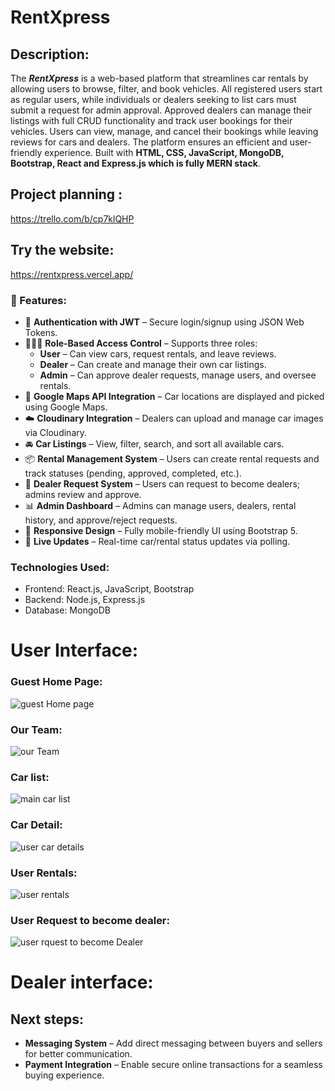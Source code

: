 # RentXpress

## Description: 
The ***RentXpress*** is a web-based platform that streamlines car rentals by allowing users to browse, filter, and book vehicles. All registered users start as regular users, while individuals or dealers seeking to list cars must submit a request for admin approval. Approved dealers can manage their listings with full CRUD functionality and track user bookings for their vehicles. Users can view, manage, and cancel their bookings while leaving reviews for cars and dealers. The platform ensures an efficient and user-friendly experience. Built with **HTML, CSS, JavaScript, MongoDB, Bootstrap, React and Express.js which is fully MERN stack**.

## Project planning :
https://trello.com/b/cp7klQHP

## Try the website:
https://rentxpress.vercel.app/

### 🚀 Features:

- 🔐 **Authentication with JWT** – Secure login/signup using JSON Web Tokens.
- 🧑‍🤝‍🧑 **Role-Based Access Control** – Supports three roles:  
  - **User** – Can view cars, request rentals, and leave reviews.  
  - **Dealer** – Can create and manage their own car listings.  
  - **Admin** – Can approve dealer requests, manage users, and oversee rentals.
- 📍 **Google Maps API Integration** – Car locations are displayed and picked using Google Maps.
- ☁️ **Cloudinary Integration** – Dealers can upload and manage car images via Cloudinary.
- 🚘 **Car Listings** – View, filter, search, and sort all available cars.
- 📦 **Rental Management System** – Users can create rental requests and track statuses (pending, approved, completed, etc.).
- 🎯 **Dealer Request System** – Users can request to become dealers; admins review and approve.
- 📊 **Admin Dashboard** – Admins can manage users, dealers, rental history, and approve/reject requests.
- 🌈 **Responsive Design** – Fully mobile-friendly UI using Bootstrap 5.
- 🔄 **Live Updates** – Real-time car/rental status updates via polling.
            
### Technologies Used:

* Frontend: React.js, JavaScript, Bootstrap
* Backend: Node.js, Express.js
* Database: MongoDB

# User Interface:

### Guest Home Page:
![guest Home page](https://github.com/user-attachments/assets/55217ceb-6df6-4f99-868b-402a3c976e6a)

### Our Team:
![our Team](https://github.com/user-attachments/assets/0cd6eec2-a55a-4575-87e9-4d5a8a077f70)

### Car list:
![main car list](https://github.com/user-attachments/assets/b8e27d8e-f434-415a-8582-08aa3440e1d0)

### Car Detail:
![user car details](https://github.com/user-attachments/assets/2ab6ac4a-ed3b-4940-8983-3c83d3208127)

### User Rentals:
![user rentals](https://github.com/user-attachments/assets/f01bc5fa-e469-4bb7-b3d2-a6fd1f08f9c1)

### User Request to become dealer:
![user rquest to become Dealer](https://github.com/user-attachments/assets/8eb0f55f-b692-45cc-aae7-7991ff9430d8)

# Dealer interface:















## Next steps: 
- **Messaging System** – Add direct messaging between buyers and sellers for better communication.  
- **Payment Integration** – Enable secure online transactions for a seamless buying experience.  
